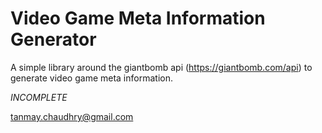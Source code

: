 # Video Game Meta Information Generator

A simple library around the giantbomb api (https://giantbomb.com/api) to generate video game meta information.

*INCOMPLETE*

tanmay.chaudhry@gmail.com
